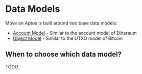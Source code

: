 # Data Models

Move on Aptos is built around two base data models:

* [Account Model](account_model.md) - Similar to the account model of Ethereum
* [Object Model](object_model.md) - Similar to the UTXO model of Bitcoin

## When to choose which data model?

TODO